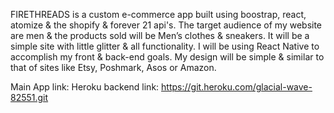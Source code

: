 FIRETHREADS is a custom e-commerce app built using boostrap, react, atomize & the shopify & forever 21 api's. 
The target audience of my website are men & the products sold will be Men’s clothes & sneakers. 
It will be a simple site with little glitter & all functionality. 
I will be using React Native to accomplish my front & back-end goals. 
My design will be simple & similar to that of sites like Etsy, Poshmark, Asos or Amazon. 

Main App link: 
Heroku backend link: https://git.heroku.com/glacial-wave-82551.git
